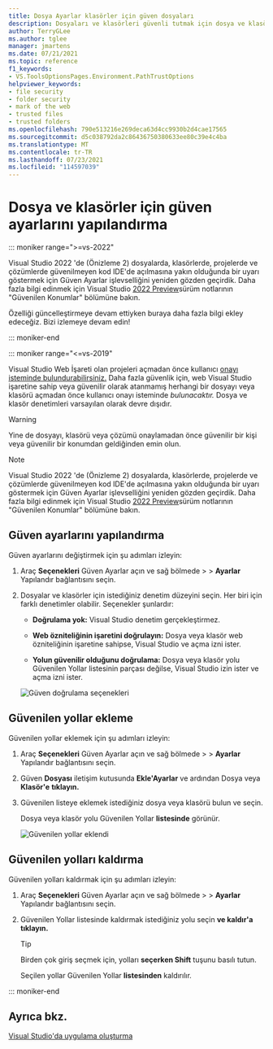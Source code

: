 ```yaml
---
title: Dosya Ayarlar klasörler için güven dosyaları
description: Dosyaları ve klasörleri güvenli tutmak için dosya ve klasörlerin güven ayarlarını Visual Studio öğrenin.
author: TerryGLee
ms.author: tglee
manager: jmartens
ms.date: 07/21/2021
ms.topic: reference
f1_keywords:
- VS.ToolsOptionsPages.Environment.PathTrustOptions
helpviewer_keywords:
- file security
- folder security
- mark of the web
- trusted files
- trusted folders
ms.openlocfilehash: 790e513216e269deca63d4cc9930b2d4cae17565
ms.sourcegitcommit: d5c038792da2c86436750380633ee80c39e4c4ba
ms.translationtype: MT
ms.contentlocale: tr-TR
ms.lasthandoff: 07/23/2021
ms.locfileid: "114597039"
---
```

# <a name="configure-trust-settings-for-files-and-folders"></a>Dosya ve klasörler için güven ayarlarını yapılandırma

::: moniker range=">=vs-2022"

Visual Studio 2022 'de (Önizleme 2) dosyalarda, klasörlerde, projelerde ve çözümlerde güvenilmeyen kod IDE'de açılmasına yakın olduğunda bir uyarı göstermek için Güven Ayarlar işlevselliğini yeniden gözden geçirdik. Daha fazla bilgi edinmek için Visual Studio [2022 Preview](/visualstudio/releases/2022/release-notes-preview#trustedlocations-170P2)sürüm notlarının "Güvenilen Konumlar" bölümüne bakın.

Özelliği güncelleştirmeye devam ettiyken buraya daha fazla bilgi ekley edeceğiz. Bizi izlemeye devam edin!

::: moniker-end

::: moniker range="<=vs-2019"

Visual Studio Web İşareti olan projeleri açmadan önce kullanıcı [onayı isteminde bulundurabilirsiniz.](/previous-versions/windows/internet-explorer/ie-developer/compatibility/ms537628(v=vs.85)) Daha fazla güvenlik için, web Visual Studio işaretine sahip veya güvenilir olarak atanmamış herhangi bir dosyayı veya klasörü açmadan önce kullanıcı onayı isteminde *bulunacaktır.* Dosya ve klasör denetimleri varsayılan olarak devre dışıdır.

> [!WARNING]
> Yine de dosyayı, klasörü veya çözümü onaylamadan önce güvenilir bir kişi veya güvenilir bir konumdan geldiğinden emin olun.

> [!NOTE]
> Visual Studio 2022 'de (Önizleme 2) dosyalarda, klasörlerde, projelerde ve çözümlerde güvenilmeyen kod IDE'de açılmasına yakın olduğunda bir uyarı göstermek için Güven Ayarlar işlevselliğini yeniden gözden geçirdik. Daha fazla bilgi edinmek için Visual Studio [2022 Preview](/visualstudio/releases/2022/release-notes-preview#trustedlocations-170P2)sürüm notlarının "Güvenilen Konumlar" bölümüne bakın.

## <a name="configure-trust-settings"></a>Güven ayarlarını yapılandırma

Güven ayarlarını değiştirmek için şu adımları izleyin:

1. Araç **Seçenekleri** Güven Ayarlar açın ve sağ bölmede >  >  **Ayarlar** Yapılandır bağlantısını seçin.

2. Dosyalar ve klasörler için istediğiniz denetim düzeyini seçin. Her biri için farklı denetimler olabilir. Seçenekler şunlardır:

   * **Doğrulama yok:** Visual Studio denetim gerçekleştirmez.

   * **Web özniteliğinin işaretini doğrulayın:** Dosya veya klasör web özniteliğinin işaretine sahipse, Visual Studio ve açma izni ister.

   * **Yolun güvenilir olduğunu doğrulama:** Dosya veya klasör yolu  Güvenilen Yollar listesinin parçası değilse, Visual Studio izin ister ve açma izni ister.

   ![Güven doğrulama seçenekleri](media/trust-settings.png)

## <a name="add-trusted-paths"></a>Güvenilen yollar ekleme

Güvenilen yollar eklemek için şu adımları izleyin:

1. Araç **Seçenekleri** Güven Ayarlar açın ve sağ bölmede >  >  **Ayarlar** Yapılandır bağlantısını seçin.

2. Güven **Dosyası** iletişim kutusunda **Ekle'Ayarlar** ve ardından Dosya veya **Klasör'e** **tıklayın.**

3. Güvenilen listeye eklemek istediğiniz dosya veya klasörü bulun ve seçin.

   Dosya veya klasör yolu Güvenilen Yollar **listesinde** görünür.

   ![Güvenilen yollar eklendi](media/trusted-paths.png)

## <a name="remove-trusted-paths"></a>Güvenilen yolları kaldırma

Güvenilen yolları kaldırmak için şu adımları izleyin:

1. Araç **Seçenekleri** Güven Ayarlar açın ve sağ bölmede >  >  **Ayarlar** Yapılandır bağlantısını seçin.

2. Güvenilen Yollar listesinde kaldırmak istediğiniz yolu seçin **ve kaldır'a** **tıklayın.**

   > [!TIP]
   > Birden çok giriş seçmek için, yolları **seçerken Shift** tuşunu basılı tutun.

   Seçilen yollar Güvenilen Yollar **listesinden** kaldırılır.

::: moniker-end

## <a name="see-also"></a>Ayrıca bkz.

[Visual Studio'da uygulama oluşturma](../walkthrough-building-an-application.md)
